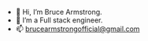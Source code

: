 - 👋 Hi, I’m Bruce Armstrong.
- 👀 I’m a Full stack engineer.
- 📫 brucearmstrongofficial@gmail.com

<!---
BruceArmstrong007/BruceArmstrong007 is a ✨ special ✨ repository because its `README.md` (this file) appears on your GitHub profile.
You can click the Preview link to take a look at your changes.
--->
